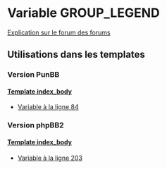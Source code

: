 # Variable GROUP_LEGEND
[Explication sur le forum des forums](http://forum.forumactif.com/t294113-listing-des-variables#GROUP_LEGEND)
## Utilisations dans les templates
### Version PunBB
#### [Template index_body](punbb/index_body.md)
* [Variable à la ligne 84](../punbb/index_body.tpl#L84)
### Version phpBB2
#### [Template index_body](subsilver/index_body.md)
* [Variable à la ligne 203](../subsilver/index_body.tpl#L203)